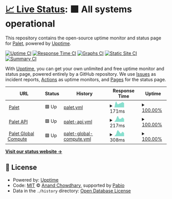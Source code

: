 # [📈 Live Status](https://status.palet.app): <!--live status--> **🟩 All systems operational**

This repository contains the open-source uptime monitor and status page for [Palet](https://palet.app), powered by [Upptime](https://github.com/upptime/upptime).

[![Uptime CI](https://github.com/palet-global/upptime/workflows/Uptime%20CI/badge.svg)](https://github.com/palet-global/upptime/actions?query=workflow%3A%22Uptime+CI%22)
[![Response Time CI](https://github.com/palet-global/upptime/workflows/Response%20Time%20CI/badge.svg)](https://github.com/palet-global/upptime/actions?query=workflow%3A%22Response+Time+CI%22)
[![Graphs CI](https://github.com/palet-global/upptime/workflows/Graphs%20CI/badge.svg)](https://github.com/palet-global/upptime/actions?query=workflow%3A%22Graphs+CI%22)
[![Static Site CI](https://github.com/palet-global/upptime/workflows/Static%20Site%20CI/badge.svg)](https://github.com/palet-global/upptime/actions?query=workflow%3A%22Static+Site+CI%22)
[![Summary CI](https://github.com/palet-global/upptime/workflows/Summary%20CI/badge.svg)](https://github.com/palet-global/upptime/actions?query=workflow%3A%22Summary+CI%22)

With [Upptime](https://upptime.js.org), you can get your own unlimited and free uptime monitor and status page, powered entirely by a GitHub repository. We use [Issues](https://github.com/palet-global/upptime/issues) as incident reports, [Actions](https://github.com/palet-global/upptime/actions) as uptime monitors, and [Pages](https://status.palet.app) for the status page.

<!--start: status pages-->
<!-- This summary is generated by Upptime (https://github.com/upptime/upptime) -->
<!-- Do not edit this manually, your changes will be overwritten -->
<!-- prettier-ignore -->
| URL | Status | History | Response Time | Uptime |
| --- | ------ | ------- | ------------- | ------ |
| <img alt="" src="https://cdn-1.palet.app/public/favicon-white.png" height="13"> [Palet](https://palet.app) | 🟩 Up | [palet.yml](https://github.com/palet-global/upptime/commits/HEAD/history/palet.yml) | <details><summary><img alt="Response time graph" src="./graphs/palet/response-time-week.png" height="20"> 171ms</summary><br><a href="https://status.palet.app/history/palet"><img alt="Response time 155" src="https://img.shields.io/endpoint?url=https%3A%2F%2Fraw.githubusercontent.com%2Fpalet-global%2Fupptime%2FHEAD%2Fapi%2Fpalet%2Fresponse-time.json"></a><br><a href="https://status.palet.app/history/palet"><img alt="24-hour response time 171" src="https://img.shields.io/endpoint?url=https%3A%2F%2Fraw.githubusercontent.com%2Fpalet-global%2Fupptime%2FHEAD%2Fapi%2Fpalet%2Fresponse-time-day.json"></a><br><a href="https://status.palet.app/history/palet"><img alt="7-day response time 171" src="https://img.shields.io/endpoint?url=https%3A%2F%2Fraw.githubusercontent.com%2Fpalet-global%2Fupptime%2FHEAD%2Fapi%2Fpalet%2Fresponse-time-week.json"></a><br><a href="https://status.palet.app/history/palet"><img alt="30-day response time 158" src="https://img.shields.io/endpoint?url=https%3A%2F%2Fraw.githubusercontent.com%2Fpalet-global%2Fupptime%2FHEAD%2Fapi%2Fpalet%2Fresponse-time-month.json"></a><br><a href="https://status.palet.app/history/palet"><img alt="1-year response time 155" src="https://img.shields.io/endpoint?url=https%3A%2F%2Fraw.githubusercontent.com%2Fpalet-global%2Fupptime%2FHEAD%2Fapi%2Fpalet%2Fresponse-time-year.json"></a></details> | <details><summary><a href="https://status.palet.app/history/palet">100.00%</a></summary><a href="https://status.palet.app/history/palet"><img alt="All-time uptime 100.00%" src="https://img.shields.io/endpoint?url=https%3A%2F%2Fraw.githubusercontent.com%2Fpalet-global%2Fupptime%2FHEAD%2Fapi%2Fpalet%2Fuptime.json"></a><br><a href="https://status.palet.app/history/palet"><img alt="24-hour uptime 100.00%" src="https://img.shields.io/endpoint?url=https%3A%2F%2Fraw.githubusercontent.com%2Fpalet-global%2Fupptime%2FHEAD%2Fapi%2Fpalet%2Fuptime-day.json"></a><br><a href="https://status.palet.app/history/palet"><img alt="7-day uptime 100.00%" src="https://img.shields.io/endpoint?url=https%3A%2F%2Fraw.githubusercontent.com%2Fpalet-global%2Fupptime%2FHEAD%2Fapi%2Fpalet%2Fuptime-week.json"></a><br><a href="https://status.palet.app/history/palet"><img alt="30-day uptime 100.00%" src="https://img.shields.io/endpoint?url=https%3A%2F%2Fraw.githubusercontent.com%2Fpalet-global%2Fupptime%2FHEAD%2Fapi%2Fpalet%2Fuptime-month.json"></a><br><a href="https://status.palet.app/history/palet"><img alt="1-year uptime 100.00%" src="https://img.shields.io/endpoint?url=https%3A%2F%2Fraw.githubusercontent.com%2Fpalet-global%2Fupptime%2FHEAD%2Fapi%2Fpalet%2Fuptime-year.json"></a></details>
| <img alt="" src="https://cdn-1.palet.app/public/icons/api-connector-white.png" height="13"> [Palet API](https://api.palet.app/v0.1.0/healthcheck) | 🟩 Up | [palet-api.yml](https://github.com/palet-global/upptime/commits/HEAD/history/palet-api.yml) | <details><summary><img alt="Response time graph" src="./graphs/palet-api/response-time-week.png" height="20"> 217ms</summary><br><a href="https://status.palet.app/history/palet-api"><img alt="Response time 202" src="https://img.shields.io/endpoint?url=https%3A%2F%2Fraw.githubusercontent.com%2Fpalet-global%2Fupptime%2FHEAD%2Fapi%2Fpalet-api%2Fresponse-time.json"></a><br><a href="https://status.palet.app/history/palet-api"><img alt="24-hour response time 388" src="https://img.shields.io/endpoint?url=https%3A%2F%2Fraw.githubusercontent.com%2Fpalet-global%2Fupptime%2FHEAD%2Fapi%2Fpalet-api%2Fresponse-time-day.json"></a><br><a href="https://status.palet.app/history/palet-api"><img alt="7-day response time 217" src="https://img.shields.io/endpoint?url=https%3A%2F%2Fraw.githubusercontent.com%2Fpalet-global%2Fupptime%2FHEAD%2Fapi%2Fpalet-api%2Fresponse-time-week.json"></a><br><a href="https://status.palet.app/history/palet-api"><img alt="30-day response time 210" src="https://img.shields.io/endpoint?url=https%3A%2F%2Fraw.githubusercontent.com%2Fpalet-global%2Fupptime%2FHEAD%2Fapi%2Fpalet-api%2Fresponse-time-month.json"></a><br><a href="https://status.palet.app/history/palet-api"><img alt="1-year response time 202" src="https://img.shields.io/endpoint?url=https%3A%2F%2Fraw.githubusercontent.com%2Fpalet-global%2Fupptime%2FHEAD%2Fapi%2Fpalet-api%2Fresponse-time-year.json"></a></details> | <details><summary><a href="https://status.palet.app/history/palet-api">100.00%</a></summary><a href="https://status.palet.app/history/palet-api"><img alt="All-time uptime 100.00%" src="https://img.shields.io/endpoint?url=https%3A%2F%2Fraw.githubusercontent.com%2Fpalet-global%2Fupptime%2FHEAD%2Fapi%2Fpalet-api%2Fuptime.json"></a><br><a href="https://status.palet.app/history/palet-api"><img alt="24-hour uptime 100.00%" src="https://img.shields.io/endpoint?url=https%3A%2F%2Fraw.githubusercontent.com%2Fpalet-global%2Fupptime%2FHEAD%2Fapi%2Fpalet-api%2Fuptime-day.json"></a><br><a href="https://status.palet.app/history/palet-api"><img alt="7-day uptime 100.00%" src="https://img.shields.io/endpoint?url=https%3A%2F%2Fraw.githubusercontent.com%2Fpalet-global%2Fupptime%2FHEAD%2Fapi%2Fpalet-api%2Fuptime-week.json"></a><br><a href="https://status.palet.app/history/palet-api"><img alt="30-day uptime 100.00%" src="https://img.shields.io/endpoint?url=https%3A%2F%2Fraw.githubusercontent.com%2Fpalet-global%2Fupptime%2FHEAD%2Fapi%2Fpalet-api%2Fuptime-month.json"></a><br><a href="https://status.palet.app/history/palet-api"><img alt="1-year uptime 100.00%" src="https://img.shields.io/endpoint?url=https%3A%2F%2Fraw.githubusercontent.com%2Fpalet-global%2Fupptime%2FHEAD%2Fapi%2Fpalet-api%2Fuptime-year.json"></a></details>
| <img alt="" src="https://cdn-1.palet.app/public/icons/neuro-network-white.png" height="13"> [Palet Global Compute](https://status.palet.global:8443/healthcheck) | 🟩 Up | [palet-global-compute.yml](https://github.com/palet-global/upptime/commits/HEAD/history/palet-global-compute.yml) | <details><summary><img alt="Response time graph" src="./graphs/palet-global-compute/response-time-week.png" height="20"> 308ms</summary><br><a href="https://status.palet.app/history/palet-global-compute"><img alt="Response time 186" src="https://img.shields.io/endpoint?url=https%3A%2F%2Fraw.githubusercontent.com%2Fpalet-global%2Fupptime%2FHEAD%2Fapi%2Fpalet-global-compute%2Fresponse-time.json"></a><br><a href="https://status.palet.app/history/palet-global-compute"><img alt="24-hour response time 608" src="https://img.shields.io/endpoint?url=https%3A%2F%2Fraw.githubusercontent.com%2Fpalet-global%2Fupptime%2FHEAD%2Fapi%2Fpalet-global-compute%2Fresponse-time-day.json"></a><br><a href="https://status.palet.app/history/palet-global-compute"><img alt="7-day response time 308" src="https://img.shields.io/endpoint?url=https%3A%2F%2Fraw.githubusercontent.com%2Fpalet-global%2Fupptime%2FHEAD%2Fapi%2Fpalet-global-compute%2Fresponse-time-week.json"></a><br><a href="https://status.palet.app/history/palet-global-compute"><img alt="30-day response time 271" src="https://img.shields.io/endpoint?url=https%3A%2F%2Fraw.githubusercontent.com%2Fpalet-global%2Fupptime%2FHEAD%2Fapi%2Fpalet-global-compute%2Fresponse-time-month.json"></a><br><a href="https://status.palet.app/history/palet-global-compute"><img alt="1-year response time 186" src="https://img.shields.io/endpoint?url=https%3A%2F%2Fraw.githubusercontent.com%2Fpalet-global%2Fupptime%2FHEAD%2Fapi%2Fpalet-global-compute%2Fresponse-time-year.json"></a></details> | <details><summary><a href="https://status.palet.app/history/palet-global-compute">100.00%</a></summary><a href="https://status.palet.app/history/palet-global-compute"><img alt="All-time uptime 100.00%" src="https://img.shields.io/endpoint?url=https%3A%2F%2Fraw.githubusercontent.com%2Fpalet-global%2Fupptime%2FHEAD%2Fapi%2Fpalet-global-compute%2Fuptime.json"></a><br><a href="https://status.palet.app/history/palet-global-compute"><img alt="24-hour uptime 100.00%" src="https://img.shields.io/endpoint?url=https%3A%2F%2Fraw.githubusercontent.com%2Fpalet-global%2Fupptime%2FHEAD%2Fapi%2Fpalet-global-compute%2Fuptime-day.json"></a><br><a href="https://status.palet.app/history/palet-global-compute"><img alt="7-day uptime 100.00%" src="https://img.shields.io/endpoint?url=https%3A%2F%2Fraw.githubusercontent.com%2Fpalet-global%2Fupptime%2FHEAD%2Fapi%2Fpalet-global-compute%2Fuptime-week.json"></a><br><a href="https://status.palet.app/history/palet-global-compute"><img alt="30-day uptime 100.00%" src="https://img.shields.io/endpoint?url=https%3A%2F%2Fraw.githubusercontent.com%2Fpalet-global%2Fupptime%2FHEAD%2Fapi%2Fpalet-global-compute%2Fuptime-month.json"></a><br><a href="https://status.palet.app/history/palet-global-compute"><img alt="1-year uptime 100.00%" src="https://img.shields.io/endpoint?url=https%3A%2F%2Fraw.githubusercontent.com%2Fpalet-global%2Fupptime%2FHEAD%2Fapi%2Fpalet-global-compute%2Fuptime-year.json"></a></details>

<!--end: status pages-->

[**Visit our status website →**](https://status.palet.app)

## 📄 License

- Powered by: [Upptime](https://github.com/upptime/upptime)
- Code: [MIT](./LICENSE) © [Anand Chowdhary](https://anandchowdhary.com), supported by [Pabio](https://pabio.com)
- Data in the `./history` directory: [Open Database License](https://opendatacommons.org/licenses/odbl/1-0/)
